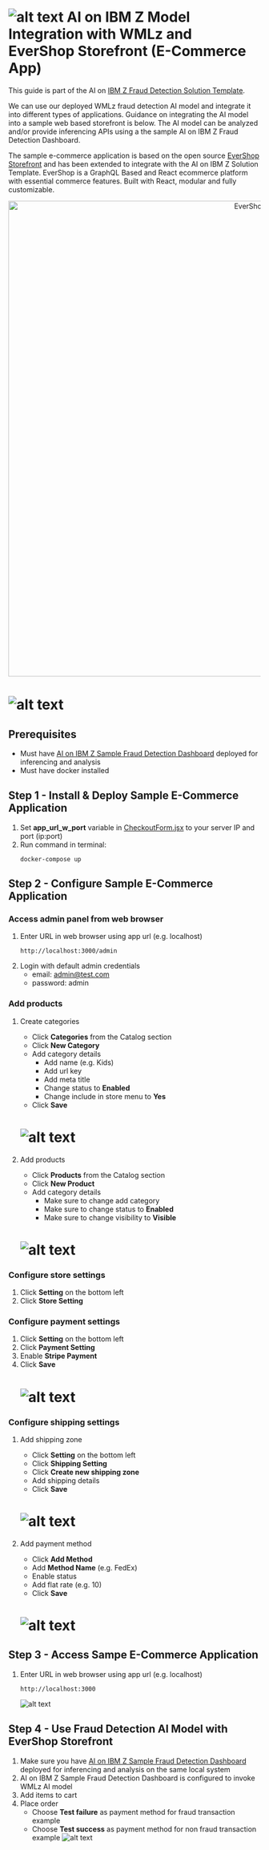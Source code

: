 
# ![alt text](./imgs/ai-on-z-icon.svg) AI on IBM Z Model Integration with WMLz and EverShop Storefront (E-Commerce App)
This guide is part of the AI on [IBM Z Fraud Detection Solution Template](https://github.ibm.com/AIonZ/zST-fraud-detection).

We can use our deployed WMLz fraud detection AI model and integrate it into different types of applications. Guidance on integrating the AI model into a sample web based storefront is below. The AI model can be analyzed and/or provide inferencing APIs using a the sample AI on IBM Z Fraud Detection Dashboard.

The sample e-commerce application is based on the open source [EverShop Storefront](https://github.com/evershopcommerce/evershop) and has been extended to integrate with the AI on IBM Z Solution Template. EverShop is a GraphQL Based and React ecommerce platform with essential commerce features. Built with React, modular and fully customizable.
<p align="center">
<img alt="EverShop" width="950" src="https://raw.githubusercontent.com/evershopcommerce/evershop/dev/.github/images/banner.png"/>
</p>

# ![alt text](./imgs/model_integration_storefront.png)

## Prerequisites
- Must have [AI on IBM Z Sample Fraud Detection Dashboard](https://github.ibm.com/AIonZ/zST-model-analysis) deployed for inferencing and analysis
- Must have docker installed

## Step 1 - Install & Deploy Sample E-Commerce Application
1. Set **app_url_w_port** variable in [CheckoutForm.jsx](https://github.com/evRivera/zST-storefront-evershop/blob/main/packages/evershop/src/components/frontStore/stripe/checkout/CheckoutForm.jsx) to your server IP and port (ip:port)
2. Run command in terminal:
    ```
    docker-compose up
    ```

## Step 2 - Configure Sample E-Commerce Application
### Access admin panel from web  browser
1. Enter URL in web browser using app url (e.g. localhost)
    ```
    http://localhost:3000/admin
    ```
2. Login with default admin credentials
    - email: admin@test.com
    - password: admin

### Add products
1. Create categories
    - Click **Categories** from the Catalog section
    - Click **New Category**
    - Add category details
        - Add name (e.g. Kids)
        - Add url key
        - Add meta title
        - Change status to **Enabled**
        - Change include in store menu to **Yes**
    - Click **Save**
    # ![alt text](./imgs/create_category.png)

2. Add products
    - Click **Products** from the Catalog section
    - Click **New Product**
    - Add category details
        - Make sure to change add category
        - Make sure to change status to **Enabled**
        - Make sure to change visibility to **Visible**
    # ![alt text](./imgs/add_product.png)

### Configure store settings
1. Click **Setting** on the bottom left
2. Click **Store Setting**

### Configure payment settings
1. Click **Setting** on the bottom left
2. Click **Payment Setting**
3. Enable **Stripe Payment**
4. Click **Save**
    # ![alt text](./imgs/payment_setting.png)

###  Configure shipping settings
1. Add shipping zone
    - Click **Setting** on the bottom left
    - Click **Shipping Setting**
    - Click **Create new shipping zone**
    - Add shipping details
    - Click **Save**
    # ![alt text](./imgs/shipping_zone.png)

2. Add payment method
    - Click **Add Method**
    - Add **Method Name** (e.g. FedEx)
    - Enable status
    - Add flat rate (e.g. 10)
    - Click **Save**
    # ![alt text](./imgs/payment_method.png)

## Step 3 - Access Sampe E-Commerce Application
1. Enter URL in web browser using app url (e.g. localhost)
    ```
    http://localhost:3000
    ```
    ![alt text](./imgs/access_site.png)

## Step 4 - Use Fraud Detection AI Model with EverShop Storefront
1.  Make sure you have [AI on IBM Z Sample Fraud Detection Dashboard](https://github.ibm.com/AIonZ/zST-model-analysis) deployed for inferencing and analysis on the same local system
2. AI on IBM Z Sample Fraud Detection Dashboard is configured to invoke WMLz AI model
3. Add items to cart
4. Place order
    - Choose **Test failure** as payment method for fraud transaction example
    - Choose **Test success** as payment method for non fraud transaction example
    ![alt text](./imgs/fraud_detection.png)